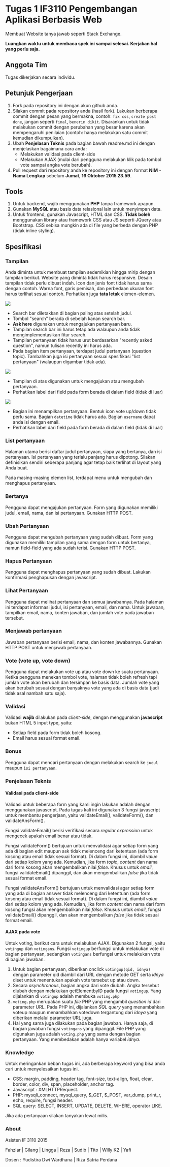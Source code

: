 # Tugas 1 IF3110 Pengembangan Aplikasi Berbasis Web

Membuat Website tanya jawab seperti Stack Exchange.

**Luangkan waktu untuk membaca spek ini sampai selesai. Kerjakan hal yang perlu saja.**

## Anggota Tim

Tugas dikerjakan secara individu.

## Petunjuk Pengerjaan

1. Fork pada repository ini dengan akun github anda.
2. Silakan commit pada repository anda (hasil fork). Lakukan berberapa commit dengan pesan yang bermakna, contoh: `fix css`, `create post done`, jangan seperti `final`, `benerin dikit`. Disarankan untuk tidak melakukan commit dengan perubahan yang besar karena akan mempengaruhi penilaian (contoh: hanya melakukan satu commit kemudian dikumpulkan). 
3. Ubah **Penjelasan Teknis** pada bagian bawah readme.md ini dengan menjelaskan bagaimana cara anda:
   - Melakukan validasi pada client-side
   - Melakukan AJAX (mulai dari pengguna melakukan klik pada tombol vote sampai angka vote berubah).
4. Pull request dari repository anda ke repository ini dengan format **NIM** - **Nama Lengkap** sebelum **Jumat, 16 Oktober 2015 23.59**.

## Tools

1. Untuk backend, wajib menggunakan **PHP** tanpa framework apapun.
2. Gunakan **MySQL** atau basis data relasional lain untuk menyimpan data.
3. Untuk frontend, gunakan Javascript, HTML dan CSS. **Tidak boleh** menggunakan library atau framework CSS atau JS seperti JQuery atau Bootstrap. CSS sebisa mungkin ada di file yang berbeda dengan PHP (tidak inline styling).

## Spesifikasi

### Tampilan

Anda diminta untuk membuat tampilan sedemikian hingga mirip dengan tampilan berikut. Website yang diminta tidak harus responsive. Desain tampilan tidak perlu dibuat indah. Icon dan jenis font tidak harus sama dengan contoh. Warna font, garis pemisah, dan perbedaan ukuran font harus terlihat sesuai contoh. Perhatikan juga **tata letak** elemen-elemen.

![](mocks/list.jpg)
- Search bar diletakkan di bagian paling atas setelah judul.
- Tombol "search" berada di sebelah kanan search bar.
- **Ask here** digunakan untuk mengajukan pertanyaan baru.
- Tampilan search bar ini harus tetap ada walaupun anda tidak mengimplementasikan fitur search.
- Tampilan pertanyaan tidak harus urut berdasarkan "recently asked question", namun tulisan recently ini harus ada.
- Pada bagian item pertanyaan, terdapat judul pertanyaan (question topic). Tambahkan juga isi pertanyaan sesuai spesifikasi "list pertanyaan" (walaupun digambar tidak ada).

![](mocks/create.jpg)
- Tampilan di atas digunakan untuk mengajukan atau mengubah pertanyaan.
- Perhatikan label dari field pada form berada di dalam field (tidak di luar)

![](mocks/detail.jpg)
- Bagian ini menampilkan pertanyaan. Bentuk icon vote up/down tidak perlu sama. Bagian `datetime` tidak harus ada. Bagian `username` dapat anda isi dengan email.
- Perhatikan label dari field pada form berada di dalam field (tidak di luar)

### List pertanyaan

Halaman utama berisi daftar judul pertanyaan, siapa yang bertanya, dan isi pertanyaan. Isi pertanyaan yang terlalu panjang harus dipotong. Silakan definisikan sendiri seberapa panjang agar tetap baik terlihat di layout yang Anda buat.

Pada masing-masing elemen list, terdapat menu untuk mengubah dan menghapus pertanyaan.

### Bertanya

Pengguna dapat mengajukan pertanyaan. Form yang digunakan memiliki judul, email, nama, dan isi pertanyaan. Gunakan HTTP POST.

### Ubah Pertanyaan

Pengguna dapat mengubah pertanyaan yang sudah dibuat. Form yang digunakan memiliki tampilan yang sama dengan form untuk bertanya, namun field-field yang ada sudah terisi. Gunakan HTTP POST.

### Hapus Pertanyaan

Pengguna dapat menghapus pertanyaan yang sudah dibuat. Lakukan konfirmasi penghapusan dengan javascript.

### Lihat Pertanyaan

Pengguna dapat melihat pertanyaan dan semua jawabannya. Pada halaman ini terdapat informasi judul, isi pertanyaan, email, dan nama. Untuk jawaban, tampilkan email, nama, konten jawaban, dan jumlah vote pada jawaban tersebut.

### Menjawab pertanyaan

Jawaban pertanyaan berisi email, nama, dan konten jawabannya. Gunakan HTTP POST untuk menjawab pertanyaan.


### Vote (vote up, vote down)

Pengguna dapat melakukan vote up atau vote down ke suatu pertanyaan. Ketika pengguna menekan tombol vote, halaman tidak boleh refresh tapi jumlah vote akan berubah dan tersimpan ke basis data. Jumlah vote yang akan berubah sesuai dengan banyaknya vote yang ada di basis data (jadi tidak asal nambah satu saja). 


### Validasi

Validasi **wajib** dilakukan pada *client-side*, dengan menggunakan **javascript** bukan HTML 5 input type, yaitu:
- Setiap field pada form tidak boleh kosong.
- Email harus sesuai format email.

### Bonus

Pengguna dapat mencari pertanyaan dengan melakukan search ke `judul` maupun `isi pertanyaan`.

### Penjelasan Teknis

#### Validasi pada client-side

Validasi untuk beberapa form yang kami ingin lakukan adalah dengan menggunakan javascript. Pada tugas kali ini digunakan 3 fungsi javascript untuk membantu pengerjaan, yaitu validateEmail(), validateForm(), dan validateAnsForm(). 

Fungsi validateEmail() berisi verifikasi secara *regular expression* untuk mengecek apakah email benar atau tidak. 

Fungsi validateForm() bertujuan untuk menvalidasi agar setiap form yang ada di bagian edit maupun ask tidak melenceng dari ketentuan (ada form kosong atau email tidak sesuai format). Di dalam fungsi ini, diambil *value* dari setiap kolom yang ada. Kemudian, jika form *topic*, *content* dan nama dari form kosong akan mengembalikan nilai *false*. Khusus untuk *email*, fungsi validateEmail() dipanggil, dan akan mengembalikan *false* jika tidak sesuai format email. 

Fungsi validateAnsForm() bertujuan untuk menvalidasi agar setiap form yang ada di bagian answer tidak melenceng dari ketentuan (ada form kosong atau email tidak sesuai format). Di dalam fungsi ini, diambil *value* dari setiap kolom yang ada. Kemudian, jika form *content* dan nama dari form kosong fungsi akan mengembalikan nilai *false*. Khusus untuk *email*, fungsi validateEmail() dipanggil, dan akan mengembalikan *false* jika tidak sesuai format email. 

#### AJAX pada vote

Untuk voting, berikut cara untuk melakukan AJAX. Digunakan 2 fungsi, yaitu `votingup` dan `votingans`. Fungsi `votingup` berfungsi untuk melakukan vote di bagian pertanyaan, sedangkan `votingans` berfungsi untuk melakukan vote di bagian jawaban. 

1. Untuk bagian pertanyaan, diberikan onclick `votingup(qid, idnya)` dengan parameter qid diambil dari URL dengan metode GET serta *idnya* diset untuk menentukan apakah vote tersebut up atau down.  
2. Secara *asynchronous*, bagian angka dari vote diubah. Angka tersebut diubah dengan melakukan getElementbyID pada fungsi `votingup`. Yang dijalankan di `votingup` adalah membuka `voting.php`
3. `voting.php` merupakan suatu *file* PHP yang mengambil *question id* dari parameter URL. Pada PHP ini, dijalankan *SQL query* yang menambahkan voteup maupun menambahkan votedown tergantung dari *idnya* yang diberikan melalui parameter URL juga. 
4. Hal yang sama juga dilakukan pada bagian jawaban. Hanya saja, di bagian jawaban fungsi `votingans` yang dipanggil. File PHP yang digunakan juga adalah `voting.php` yang sama dengan bagian pertanyaan. Yang membedakan adalah hanya variabel *idnya*. 


### Knowledge

Untuk meringankan beban tugas ini, ada berberapa keyword yang bisa anda cari untuk menyelesaikan tugas ini.
- CSS: margin, padding, header tag, font-size, text-align, float, clear, border, color, div, span, placeholder, anchor tag.
- Javascript : XMLHTTPRequest.
- PHP: mysqli_connect, mysql_query, $_GET, $_POST, var_dump, print_r, echo, require, fungsi header.
- SQL query: SELECT, INSERT, UPDATE, DELETE, WHERE, operator LIKE.

Jika ada pertanyaan silakan tanyakan lewat milis.

### About

Asisten IF 3110 2015

Fahziar | Gilang | Lingga | Reza | Sudib | Tito | Willy K2 | Yafi

Dosen : Yudistira Dwi Wardhana | Riza Satria Perdana
